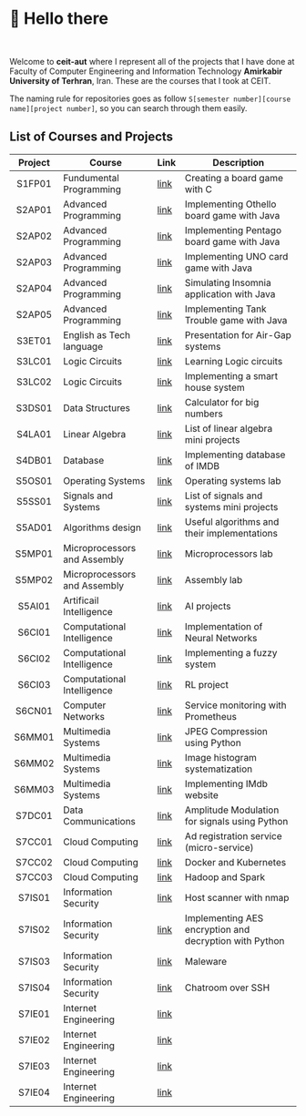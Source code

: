 # :ghost: Hello there

<br />

Welcome to **ceit-aut** where I represent all of the projects that I have done at 
Faculty of Computer Engineering and Information Technology **Amirkabir University of Terhran**, Iran.
These are the courses that I took at CEIT.

The naming rule for repositories goes as follow ```S[semester number][course name][project number]```, so you can
search through them easily.

## List of Courses and Projects

| Project      | Course | Link | Description |
| :-----------: | ----------- |--|-----------|
| S1FP01 | Fundumental Programming |[link](https://github.com/ceit-aut/S1FP01)| Creating a board game with C |
| S2AP01 | Advanced Programming | [link](https://github.com/ceit-aut/S2AP01) | Implementing Othello board game with Java |
| S2AP02 | Advanced Programming | [link](https://github.com/ceit-aut/S2AP02) | Implementing Pentago board game with Java |
| S2AP03 | Advanced Programming | [link](https://github.com/ceit-aut/S2AP03) | Implementing UNO card game with Java |
| S2AP04 | Advanced Programming | [link](https://github.com/ceit-aut/S2AP04) | Simulating Insomnia application with Java |
| S2AP05 | Advanced Programming | [link](https://github.com/ceit-aut/S2AP05) | Implementing Tank Trouble game with Java |
| S3ET01 | English as Tech language | [link](https://github.com/ceit-aut/S3ET01) | Presentation for Air-Gap systems |
| S3LC01 | Logic Circuits | [link](https://github.com/ceit-aut/S3LC01) | Learning Logic circuits |
| S3LC02 | Logic Circuits | [link](https://github.com/ceit-aut/S3LC02) | Implementing a smart house system |
| S3DS01 | Data Structures | [link](https://github.com/ceit-aut/S3DS01) | Calculator for big numbers |
| S4LA01 | Linear Algebra | [link](https://github.com/ceit-aut/S4LA01) | List of linear algebra mini projects |
| S4DB01 | Database | [link](https://github.com/ceit-aut/S4DB01) | Implementing database of IMDB |
| S5OS01 | Operating Systems | [link](https://github.com/ceit-aut/S5OS01) | Operating systems lab |
| S5SS01 | Signals and Systems | [link](https://github.com/ceit-aut/S5SS01) | List of signals and systems mini projects |
| S5AD01 | Algorithms design | [link](https://github.com/ceit-aut/S5AD01) | Useful algorithms and their implementations |
| S5MP01 | Microprocessors and Assembly | [link](https://github.com/ceit-aut/S5MP01) | Microprocessors lab |
| S5MP02 | Microprocessors and Assembly | [link](https://github.com/ceit-aut/S5MP02) | Assembly lab |
| S5AI01 | Artificail Intelligence | [link](https://github.com/ceit-aut/S5AI01) | AI projects |
| S6CI01 | Computational Intelligence | [link](https://github.com/ceit-aut/S6CI01) | Implementation of Neural Networks |
| S6CI02 | Computational Intelligence | [link](https://github.com/ceit-aut/S6CI02) | Implementing a fuzzy system |
| S6CI03 | Computational Intelligence | [link](https://github.com/ceit-aut/S6CI03) | RL project |
| S6CN01 | Computer Networks | [link](https://github.com/ceit-aut/S6CN01) | Service monitoring with Prometheus |
| S6MM01 | Multimedia Systems | [link](https://github.com/ceit-aut/S6MM01) | JPEG Compression using Python |
| S6MM02 | Multimedia Systems | [link](https://github.com/ceit-aut/S6MM02) | Image histogram systematization |
| S6MM03 | Multimedia Systems | [link](https://github.com/ceit-aut/S6MM03) | Implementing IMdb website |
| S7DC01 | Data Communications | [link](https://github.com/ceit-aut/S7DC01) | Amplitude Modulation for signals using Python |
| S7CC01 | Cloud Computing | [link](https://github.com/ceit-aut/S7CC01) | Ad registration service (micro-service) |
| S7CC02 | Cloud Computing | [link](https://github.com/ceit-aut/S7CC02) | Docker and Kubernetes |
| S7CC03 | Cloud Computing | [link](https://github.com/ceit-aut/S7CC03) | Hadoop and Spark |
| S7IS01 | Information Security | [link](https://github.com/ceit-aut/S7IS01) | Host scanner with nmap |
| S7IS02 | Information Security | [link](https://github.com/ceit-aut/S7IS02) | Implementing AES encryption and decryption with Python |
| S7IS03 | Information Security | [link](https://github.com/ceit-aut/S7IS03) | Maleware |
| S7IS04 | Information Security | [link](https://github.com/ceit-aut/S7IS04) | Chatroom over SSH |
| S7IE01 | Internet Engineering | [link](https://github.com/ceit-aut/S7IE01) |
| S7IE02 | Internet Engineering | [link](https://github.com/ceit-aut/S7IE02) |
| S7IE03 | Internet Engineering | [link](https://github.com/ceit-aut/S7IE03) |
| S7IE04 | Internet Engineering | [link](https://github.com/ceit-aut/S7IE04) |
